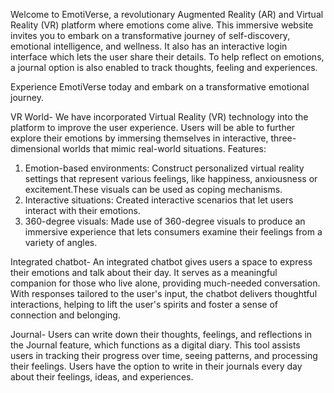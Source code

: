 Welcome to EmotiVerse, a revolutionary Augmented Reality (AR) and Virtual Reality (VR) platform where emotions come alive. This immersive website invites you to embark on a transformative journey of self-discovery, emotional intelligence, and wellness. It also has an interactive login interface which lets the user share their details. To help reflect on emotions, a journal option is also enabled to track thoughts, feeling and experiences.

Experience EmotiVerse today and embark on a transformative emotional journey.

VR World-
We have incorporated Virtual Reality (VR) technology into the platform to improve the user experience. Users will be able to further explore their emotions by immersing themselves in interactive, three-dimensional worlds that mimic real-world situations.
Features:
 1. Emotion-based environments: Construct personalized virtual reality settings that represent various feelings, like happiness, anxiousness or excitement.These visuals can be used as coping mechanisms.
2. Interactive situations: Created interactive scenarios that let users interact with their emotions.
3. 360-degree visuals: Made use of 360-degree visuals to produce an immersive experience that lets consumers examine their feelings from a variety of angles.

Integrated chatbot- An integrated chatbot gives users a space to express their emotions and talk about their day. It serves as a meaningful companion for those who live alone, providing much-needed conversation. With responses tailored to the user's input, the chatbot delivers thoughtful interactions, helping to lift the user's spirits and foster a sense of connection and belonging.

Journal- Users can write down their thoughts, feelings, and reflections in the Journal feature, which functions as a digital diary. This tool assists users in tracking their progress over time, seeing patterns, and processing their feelings. Users have the option to write in their journals every day about their feelings, ideas, and experiences.
